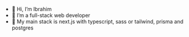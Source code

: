 - 👋 Hi, I’m Ibrahim 
- 👀 I’m a full-stack web developer
- 🚀 My main stack is next.js with typescript, sass or tailwind, prisma and postgres
<!---
dvqc/dvqc is a ✨ special ✨ repository because its `README.md` (this file) appears on your GitHub profile.
You can click the Preview link to take a look at your changes.
--->
